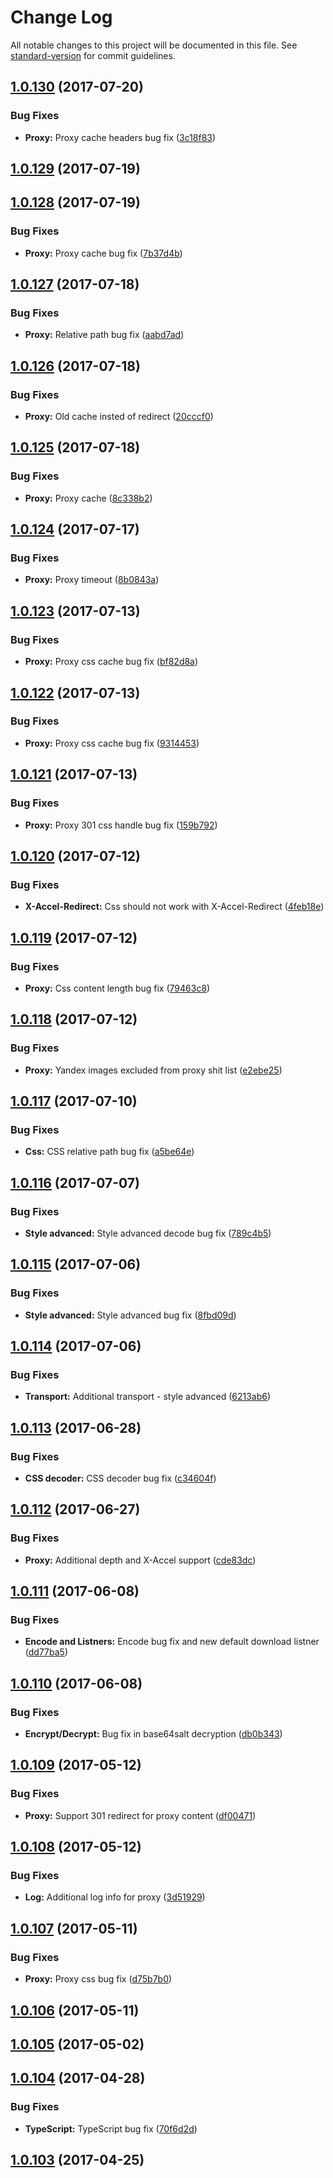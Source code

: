 # Change Log

All notable changes to this project will be documented in this file. See [standard-version](https://github.com/conventional-changelog/standard-version) for commit guidelines.

<a name="1.0.130"></a>
## [1.0.130](https://github.com/CrazySquirrel/UniqueTransport/compare/v1.0.129...v1.0.130) (2017-07-20)


### Bug Fixes

* **Proxy:** Proxy cache headers bug fix ([3c18f83](https://github.com/CrazySquirrel/UniqueTransport/commit/3c18f83))



<a name="1.0.129"></a>
## [1.0.129](https://github.com/CrazySquirrel/UniqueTransport/compare/v1.0.128...v1.0.129) (2017-07-19)



<a name="1.0.128"></a>
## [1.0.128](https://github.com/CrazySquirrel/UniqueTransport/compare/v1.0.127...v1.0.128) (2017-07-19)


### Bug Fixes

* **Proxy:** Proxy cache bug fix ([7b37d4b](https://github.com/CrazySquirrel/UniqueTransport/commit/7b37d4b))



<a name="1.0.127"></a>
## [1.0.127](https://github.com/CrazySquirrel/UniqueTransport/compare/v1.0.126...v1.0.127) (2017-07-18)


### Bug Fixes

* **Proxy:** Relative path bug fix ([aabd7ad](https://github.com/CrazySquirrel/UniqueTransport/commit/aabd7ad))



<a name="1.0.126"></a>
## [1.0.126](https://github.com/CrazySquirrel/UniqueTransport/compare/v1.0.125...v1.0.126) (2017-07-18)


### Bug Fixes

* **Proxy:** Old cache insted of redirect ([20cccf0](https://github.com/CrazySquirrel/UniqueTransport/commit/20cccf0))



<a name="1.0.125"></a>
## [1.0.125](https://github.com/CrazySquirrel/UniqueTransport/compare/v1.0.124...v1.0.125) (2017-07-18)


### Bug Fixes

* **Proxy:** Proxy cache ([8c338b2](https://github.com/CrazySquirrel/UniqueTransport/commit/8c338b2))



<a name="1.0.124"></a>
## [1.0.124](https://github.com/CrazySquirrel/UniqueTransport/compare/v1.0.123...v1.0.124) (2017-07-17)


### Bug Fixes

* **Proxy:** Proxy timeout ([8b0843a](https://github.com/CrazySquirrel/UniqueTransport/commit/8b0843a))



<a name="1.0.123"></a>
## [1.0.123](https://github.com/CrazySquirrel/UniqueTransport/compare/v1.0.122...v1.0.123) (2017-07-13)


### Bug Fixes

* **Proxy:** Proxy css cache bug fix ([bf82d8a](https://github.com/CrazySquirrel/UniqueTransport/commit/bf82d8a))



<a name="1.0.122"></a>
## [1.0.122](https://github.com/CrazySquirrel/UniqueTransport/compare/v1.0.121...v1.0.122) (2017-07-13)


### Bug Fixes

* **Proxy:** Proxy css cache bug fix ([9314453](https://github.com/CrazySquirrel/UniqueTransport/commit/9314453))



<a name="1.0.121"></a>
## [1.0.121](https://github.com/CrazySquirrel/UniqueTransport/compare/v1.0.120...v1.0.121) (2017-07-13)


### Bug Fixes

* **Proxy:** Proxy 301 css handle bug fix ([159b792](https://github.com/CrazySquirrel/UniqueTransport/commit/159b792))



<a name="1.0.120"></a>
## [1.0.120](https://github.com/CrazySquirrel/UniqueTransport/compare/v1.0.119...v1.0.120) (2017-07-12)


### Bug Fixes

* **X-Accel-Redirect:** Css should not work with X-Accel-Redirect ([4feb18e](https://github.com/CrazySquirrel/UniqueTransport/commit/4feb18e))



<a name="1.0.119"></a>
## [1.0.119](https://github.com/CrazySquirrel/UniqueTransport/compare/v1.0.118...v1.0.119) (2017-07-12)


### Bug Fixes

* **Proxy:** Css content length bug fix ([79463c8](https://github.com/CrazySquirrel/UniqueTransport/commit/79463c8))



<a name="1.0.118"></a>
## [1.0.118](https://github.com/CrazySquirrel/UniqueTransport/compare/v1.0.117...v1.0.118) (2017-07-12)


### Bug Fixes

* **Proxy:** Yandex images excluded from proxy shit list ([e2ebe25](https://github.com/CrazySquirrel/UniqueTransport/commit/e2ebe25))



<a name="1.0.117"></a>
## [1.0.117](https://github.com/CrazySquirrel/UniqueTransport/compare/v1.0.116...v1.0.117) (2017-07-10)


### Bug Fixes

* **Css:** CSS relative path bug fix ([a5be64e](https://github.com/CrazySquirrel/UniqueTransport/commit/a5be64e))



<a name="1.0.116"></a>
## [1.0.116](https://github.com/CrazySquirrel/UniqueTransport/compare/v1.0.115...v1.0.116) (2017-07-07)


### Bug Fixes

* **Style advanced:** Style advanced decode bug fix ([789c4b5](https://github.com/CrazySquirrel/UniqueTransport/commit/789c4b5))



<a name="1.0.115"></a>
## [1.0.115](https://github.com/CrazySquirrel/UniqueTransport/compare/v1.0.114...v1.0.115) (2017-07-06)


### Bug Fixes

* **Style advanced:** Style advanced bug fix ([8fbd09d](https://github.com/CrazySquirrel/UniqueTransport/commit/8fbd09d))



<a name="1.0.114"></a>
## [1.0.114](https://github.com/CrazySquirrel/UniqueTransport/compare/v1.0.113...v1.0.114) (2017-07-06)


### Bug Fixes

* **Transport:** Additional transport - style advanced ([6213ab6](https://github.com/CrazySquirrel/UniqueTransport/commit/6213ab6))



<a name="1.0.113"></a>
## [1.0.113](https://github.com/CrazySquirrel/UniqueTransport/compare/v1.0.112...v1.0.113) (2017-06-28)


### Bug Fixes

* **CSS decoder:** CSS decoder bug fix ([c34604f](https://github.com/CrazySquirrel/UniqueTransport/commit/c34604f))



<a name="1.0.112"></a>
## [1.0.112](https://github.com/CrazySquirrel/UniqueTransport/compare/v1.0.111...v1.0.112) (2017-06-27)


### Bug Fixes

* **Proxy:** Additional depth and X-Accel support ([cde83dc](https://github.com/CrazySquirrel/UniqueTransport/commit/cde83dc))



<a name="1.0.111"></a>
## [1.0.111](https://github.com/CrazySquirrel/UniqueTransport/compare/v1.0.110...v1.0.111) (2017-06-08)


### Bug Fixes

* **Encode and Listners:** Encode bug fix and new default download listner ([dd77ba5](https://github.com/CrazySquirrel/UniqueTransport/commit/dd77ba5))



<a name="1.0.110"></a>
## [1.0.110](https://github.com/CrazySquirrel/UniqueTransport/compare/v1.0.109...v1.0.110) (2017-06-08)


### Bug Fixes

* **Encrypt/Decrypt:** Bug fix in base64salt decryption ([db0b343](https://github.com/CrazySquirrel/UniqueTransport/commit/db0b343))



<a name="1.0.109"></a>
## [1.0.109](https://github.com/CrazySquirrel/UniqueTransport/compare/v1.0.108...v1.0.109) (2017-05-12)


### Bug Fixes

* **Proxy:** Support 301 redirect for proxy content ([df00471](https://github.com/CrazySquirrel/UniqueTransport/commit/df00471))



<a name="1.0.108"></a>
## [1.0.108](https://github.com/CrazySquirrel/UniqueTransport/compare/v1.0.107...v1.0.108) (2017-05-12)


### Bug Fixes

* **Log:** Additional log info for proxy ([3d51929](https://github.com/CrazySquirrel/UniqueTransport/commit/3d51929))



<a name="1.0.107"></a>
## [1.0.107](https://github.com/CrazySquirrel/UniqueTransport/compare/v1.0.106...v1.0.107) (2017-05-11)


### Bug Fixes

* **Proxy:** Proxy css bug fix ([d75b7b0](https://github.com/CrazySquirrel/UniqueTransport/commit/d75b7b0))



<a name="1.0.106"></a>
## [1.0.106](https://github.com/CrazySquirrel/UniqueTransport/compare/v1.0.105...v1.0.106) (2017-05-11)



<a name="1.0.105"></a>
## [1.0.105](https://github.com/CrazySquirrel/UniqueTransport/compare/v1.0.104...v1.0.105) (2017-05-02)



<a name="1.0.104"></a>
## [1.0.104](https://github.com/CrazySquirrel/UniqueTransport/compare/v1.0.103...v1.0.104) (2017-04-28)


### Bug Fixes

* **TypeScript:** TypeScript bug fix ([70f6d2d](https://github.com/CrazySquirrel/UniqueTransport/commit/70f6d2d))



<a name="1.0.103"></a>
## [1.0.103](https://github.com/CrazySquirrel/UniqueTransport/compare/v1.0.102...v1.0.103) (2017-04-25)
